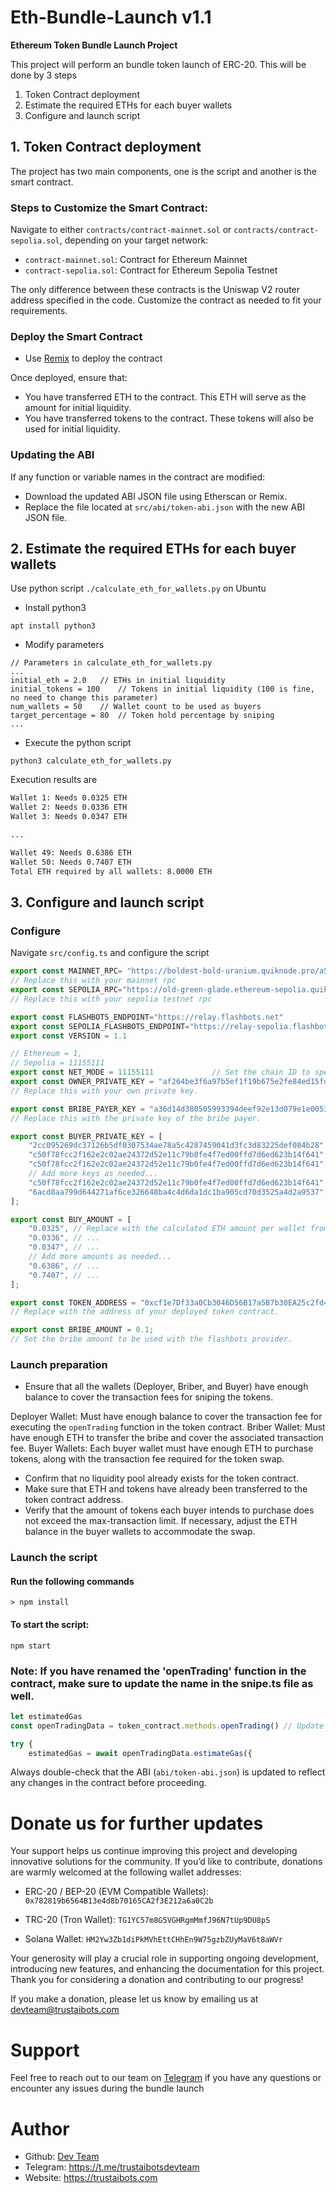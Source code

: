 # Eth-Bundle-Launch v1.1
**Ethereum Token Bundle Launch Project**

This project will perform an bundle token launch of ERC-20. This will be done by 3 steps
1. Token Contract deployment
2. Estimate the required ETHs for each buyer wallets
3. Configure and launch script

## 1. Token Contract deployment

The project has two main components, one is the script and another is the smart contract. 

### Steps to Customize the Smart Contract:

Navigate to either ```contracts/contract-mainnet.sol``` or ```contracts/contract-sepolia.sol```, depending on your target network:

- ```contract-mainnet.sol```: Contract for Ethereum Mainnet
- ```contract-sepolia.sol```: Contract for Ethereum Sepolia Testnet

The only difference between these contracts is the Uniswap V2 router address specified in the code.
Customize the contract as needed to fit your requirements.

### Deploy the Smart Contract

- Use [Remix](https://remix.ethereum.org/) to deploy the contract

Once deployed, ensure that:
- You have transferred ETH to the contract. This ETH will serve as the amount for initial liquidity.
- You have transferred tokens to the contract. These tokens will also be used for initial liquidity.

### Updating the ABI

If any function or variable names in the contract are modified:

- Download the updated ABI JSON file using Etherscan or Remix.
- Replace the file located at ```src/abi/token-abi.json``` with the new ABI JSON file.

## 2. Estimate the required ETHs for each buyer wallets

Use python script ```./calculate_eth_for_wallets.py``` on Ubuntu

- Install python3
```
apt install python3
```

- Modify parameters

```
// Parameters in calculate_eth_for_wallets.py
...
initial_eth = 2.0	// ETHs in initial liquidity 
initial_tokens = 100    // Tokens in initial liquidity (100 is fine, no need to change this parameter)
num_wallets = 50 	// Wallet count to be used as buyers
target_percentage = 80  // Token hold percentage by sniping
...
```

- Execute the python script
```
python3 calculate_eth_for_wallets.py
```
Execution results are
```bash
Wallet 1: Needs 0.0325 ETH
Wallet 2: Needs 0.0336 ETH
Wallet 3: Needs 0.0347 ETH

...

Wallet 49: Needs 0.6386 ETH
Wallet 50: Needs 0.7407 ETH
Total ETH required by all wallets: 8.0000 ETH
```

## 3. Configure and launch script

### Configure 

Navigate ```src/config.ts``` and configure the script

```ts
export const MAINNET_RPC= "https://boldest-bold-uranium.quiknode.pro/a5e9ce66d6648e49889274a783acd07aebcc02bc/"
// Replace this with your mainnet rpc
export const SEPOLIA_RPC="https://old-green-glade.ethereum-sepolia.quiknode.pro/0523b575936957f0e7eae638096d19465aae8f8c/"
// Replace this with your sepolia testnet rpc

export const FLASHBOTS_ENDPOINT="https://relay.flashbots.net"
export const SEPOLIA_FLASHBOTS_ENDPOINT="https://relay-sepolia.flashbots.net"
export const VERSION = 1.1

// Ethereum = 1,
// Sepolia = 11155111
export const NET_MODE = 11155111             // Set the chain ID to specify whether to launch on Mainnet or Testnet
export const OWNER_PRIVATE_KEY = "af264be3f6a97b5ef1f19b675e2fe84ed15fd726ba38e59c5468d95f53f6de71"; 
// Replace this with your own private key.

export const BRIBE_PAYER_KEY = "a36d14d380505993394deef92e13d079e1e0053b0f294939d4679c5d3d80671c"; 
// Replace this with the private key of the bribe payer.

export const BUYER_PRIVATE_KEY = [
    "2cc095269dc37126b5df0307534ae78a5c4287459041d3fc3d83225def084b28", // Replace with buyer wallet private keys.
    "c50f78fcc2f162e2c02ae24372d52e11c79b0fe4f7ed00ffd7d6ed623b14f641", // ...
    "c50f78fcc2f162e2c02ae24372d52e11c79b0fe4f7ed00ffd7d6ed623b14f641", // ...
    // Add more keys as needed...
    "c50f78fcc2f162e2c02ae24372d52e11c79b0fe4f7ed00ffd7d6ed623b14f641", // ...
    "6acd8aa799d644271af6ce326648ba4c4d6da1dc1ba905cd70d3525a4d2a9537", // ...
];

export const BUY_AMOUNT = [
    "0.0325", // Replace with the calculated ETH amount per wallet from result of calculate_eth_for_wallets.py.
    "0.0336", // ...
    "0.0347", // ...
    // Add more amounts as needed...
    "0.6386", // ...
    "0.7407", // ...
];

export const TOKEN_ADDRESS = "0xcf1e7Df33a0Cb3046D56B17a5B7b30EA25c2fd44"; 
// Replace with the address of your deployed token contract.

export const BRIBE_AMOUNT = 0.1; 
// Set the bribe amount to be used with the flashbots provider.

```

### Launch preparation

- Ensure that all the wallets (Deployer, Briber, and Buyer) have enough balance to cover the transaction fees for sniping the tokens.

Deployer Wallet: Must have enough balance to cover the transaction fee for executing the ```openTrading``` function in the token contract.
Briber Wallet: Must have enough ETH to transfer the bribe and cover the associated transaction fee.
Buyer Wallets: Each buyer wallet must have enough ETH to purchase tokens, along with the transaction fee required for the token swap.

- Confirm that no liquidity pool already exists for the token contract.
- Make sure that ETH and tokens have already been transferred to the token contract address.
- Verify that the amount of tokens each buyer intends to purchase does not exceed the max-transaction limit. If necessary, adjust the ETH balance in the buyer wallets to accommodate the swap.

### Launch the script 

#### Run the following commands
```
> npm install
```

#### To start the script:
```
npm start
```

### Note: If you have renamed the 'openTrading' function in the contract, make sure to update the name in the snipe.ts file as well.

```ts
let estimatedGas
const openTradingData = token_contract.methods.openTrading() // Update the function name here to match the changes in your contract. Ensure the ABI is also updated as mentioned earlier.

try {
    estimatedGas = await openTradingData.estimateGas({
```

Always double-check that the ABI (```abi/token-abi.json```) is updated to reflect any changes in the contract before proceeding.

# Donate us for further updates

Your support helps us continue improving this project and developing innovative solutions for the community. If you’d like to contribute, donations are warmly welcomed at the following wallet addresses:

- ERC-20 / BEP-20 (EVM Compatible Wallets): ```0x782819b6564B13e4d8b70165CA2f3E212a6a0C2b```

- TRC-20 (Tron Wallet): ```TG1YC57m8G5VGHRgmMmfJ96N7tUp9DU8pS```

- Solana Wallet: ```HM2Yw3Zb1diPkMVhEttCHhEn9W75gzbZUyMaV6t8aWVr```

Your generosity will play a crucial role in supporting ongoing development, introducing new features, and enhancing the documentation for this project. Thank you for considering a donation and contributing to our progress!

If you make a donation, please let us know by emailing us at [devteam@trustaibots.com](mailto:devteam@trustaibots.com)

# Support

Feel free to reach out to our team on [Telegram](https://t.me/trustaibotsdevteam) if you have any questions or encounter any issues during the bundle launch

# Author

- Github: [Dev Team](https://github.com/trustaibots)
- Telegram: https://t.me/trustaibotsdevteam
- Website: https://trustaibots.com

